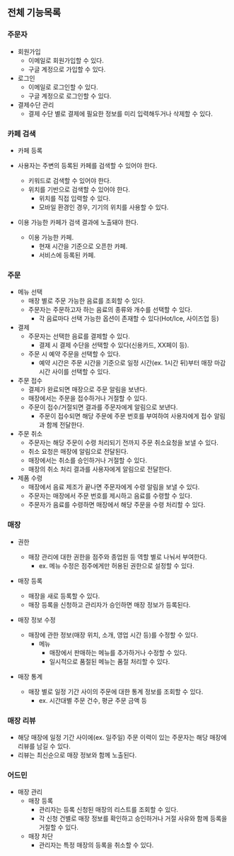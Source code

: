 ## 전체 기능목록

### 주문자

* 회원가입
  * 이메일로 회원가입할 수 있다.
  * 구글 계정으로 가입할 수 있다.
* 로그인
  * 이메일로 로그인할 수 있다.
  * 구글 계정으로 로그인할 수 있다.
* 결제수단 관리
  * 결제 수단 별로 결제에 필요한 정보를 미리 입력해두거나 삭제할 수 있다.

### 카페 검색

* 카페 등록
* 사용자는 주변의 등록된 카페를 검색할 수 있어야 한다.
  * 키워드로 검색할 수 있어야 한다.
  * 위치를 기반으로 검색할 수 있어야 한다.
    * 위치를 직접 입력할 수 있다.
    * 모바일 환경인 경우, 기기의 위치를 사용할 수 있다.

* 이용 가능한 카페가 검색 결과에 노출돼야 한다.
  * 이용 가능한 카페.
    * 현재 시간을 기준으로 오픈한 카페.
    * 서비스에 등록된 카페.

### 주문

* 메뉴 선택
  * 매장 별로 주문 가능한 음료를 조회할 수 있다.
  * 주문자는 주문하고자 하는 음료의 종류와 개수를 선택할 수 있다.
    * 각 음료마다 선택 가능한 옵션이 존재할 수 있다(Hot/Ice, 사이즈업 등)
* 결제
  * 주문자는 선택한 음료를 결제할 수 있다.
    * 결제 시 결제 수단을 선택할 수 있다(신용카드, XX페이 등).
  * 주문 시 예약 주문을 선택할 수 있다.
    * 예약 시간은 주문 시간을 기준으로 일정 시간(ex. 1시간 뒤)부터 매장 마감 시간 사이를 선택할 수 있다.
* 주문 접수
  * 결제가 완료되면 매장으로 주문 알림을 보낸다.
  * 매장에서는 주문을 접수하거나 거절할 수 있다.
  * 주문이 접수/거절되면 결과를 주문자에게 알림으로 보낸다.
    * 주문이 접수되면 해당 주문에 주문 번호를 부여하여 사용자에게 접수 알림과 함께 전달한다.
* 주문 취소
  * 주문자는 해당 주문이 수령 처리되기 전까지 주문 취소요청을 보낼 수 있다.
  * 취소 요청은 매장에 알림으로 전달된다.
  * 매장에서는 취소를 승인하거나 거절할 수 있다.
  * 매장의 취소 처리 결과를 사용자에게 알림으로 전달한다.
* 제품 수령
  * 매장에서 음료 제조가 끝나면 주문자에게 수령 알림을 보낼 수 있다.
  * 주문자는 매장에서 주문 번호를 제시하고 음료를 수령할 수 있다.
  * 주문자가 음료를 수령하면 매장에서 해당 주문을 수령 처리할 수 있다.

### 매장

* 권한
  * 매장 관리에 대한 권한을 점주와 종업원 등 역할 별로 나눠서 부여한다.
    * ex. 메뉴 수정은 점주에게만 허용된 권한으로 설정할 수 있다.
* 매장 등록
  * 매장을 새로 등록할 수 있다.
  * 매장 등록을 신청하고 관리자가 승인하면 매장 정보가 등록된다.

* 매장 정보 수정
  * 매장에 관한 정보(매장 위치, 소개, 영업 시간 등)를 수정할 수 있다.
    * 메뉴
      * 매장에서 판매하는 메뉴를 추가하거나 수정할 수 있다.
      * 일시적으로 품절된 메뉴는 품절 처리할 수 있다.
* 매장 통계
  * 매장 별로 일정 기간 사이의 주문에 대한 통계 정보를 조회할 수 있다.
    * ex. 시간대별 주문 건수, 평균 주문 금액 등

### 매장 리뷰

* 해당 매장에 일정 기간 사이에(ex. 일주일) 주문 이력이 있는 주문자는 해당 매장에 리뷰를 남길 수 있다.
* 리뷰는 최신순으로 매장 정보와 함께 노출된다.

### 어드민

* 매장 관리
  * 매장 등록
    * 관리자는 등록 신청된 매장의 리스트를 조회할 수 있다.
    * 각 신청 건별로 매장 정보를 확인하고 승인하거나 거절 사유와 함께 등록을 거절할 수 있다.
  * 매장 차단
    * 관리자는 특정 매장의 등록을 취소할 수 있다.
